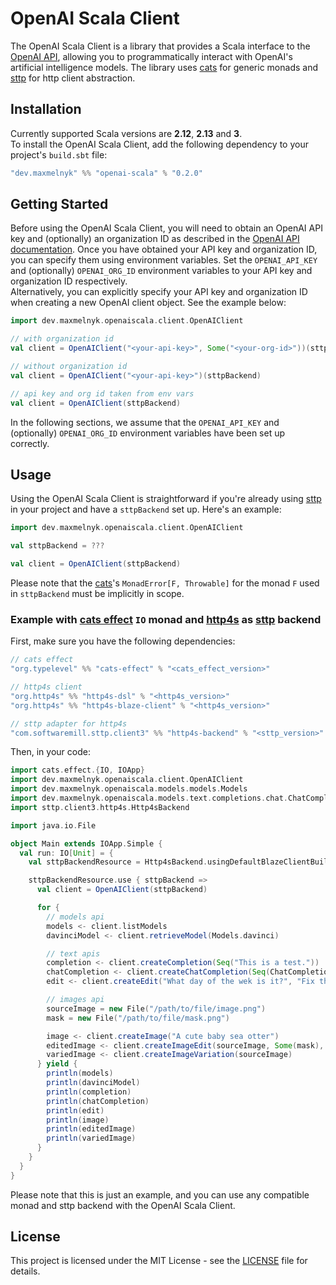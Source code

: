 # OpenAI Scala Client
The OpenAI Scala Client is a library that provides a Scala interface to the [OpenAI API](https://platform.openai.com/docs),
allowing you to programmatically interact with OpenAI's artificial intelligence models.
The library uses [cats](https://typelevel.org/cats/) for generic monads
and [sttp](https://sttp.softwaremill.com/en/latest/) for http client abstraction.

## Installation
Currently supported Scala versions are **2.12**, **2.13** and **3**.  
To install the OpenAI Scala Client, add the following dependency to your project's `build.sbt` file:
```scala
"dev.maxmelnyk" %% "openai-scala" % "0.2.0"
```

## Getting Started
Before using the OpenAI Scala Client, you will need to obtain an OpenAI API key
and (optionally) an organization ID as described in the [OpenAI API documentation](https://platform.openai.com/account/api-keys).
Once you have obtained your API key and organization ID, you can specify them using environment variables.
Set the `OPENAI_API_KEY` and (optionally) `OPENAI_ORG_ID` environment variables to your API key and organization ID respectively.  
Alternatively, you can explicitly specify your API key and organization ID when creating a new OpenAI client object.
See the example below:
```scala
import dev.maxmelnyk.openaiscala.client.OpenAIClient

// with organization id
val client = OpenAIClient("<your-api-key>", Some("<your-org-id>"))(sttpBackend)

// without organization id
val client = OpenAIClient("<your-api-key>")(sttpBackend)

// api key and org id taken from env vars
val client = OpenAIClient(sttpBackend)
```
In the following sections, we assume that the `OPENAI_API_KEY` and (optionally) `OPENAI_ORG_ID` environment variables have been set up correctly.

## Usage
Using the OpenAI Scala Client is straightforward if you're already using [sttp](https://sttp.softwaremill.com/en/latest/) in your project
and have a `sttpBackend` set up. Here's an example:
```scala
import dev.maxmelnyk.openaiscala.client.OpenAIClient

val sttpBackend = ???

val client = OpenAIClient(sttpBackend)
```
Please note that the [cats](https://typelevel.org/cats/)'s `MonadError[F, Throwable]` for the monad `F` used in `sttpBackend` must be implicitly in scope.

### Example with [cats effect](https://typelevel.org/cats-effect/docs/getting-started) `IO` monad and [http4s](https://github.com/http4s/http4s) as [sttp](https://sttp.softwaremill.com/en/latest/) backend
First, make sure you have the following dependencies:
```scala
// cats effect
"org.typelevel" %% "cats-effect" % "<cats_effect_version>"

// http4s client
"org.http4s" %% "http4s-dsl" % "<http4s_version>"
"org.http4s" %% "http4s-blaze-client" % "<http4s_version>"

// sttp adapter for http4s
"com.softwaremill.sttp.client3" %% "http4s-backend" % "<sttp_version>"
```

Then, in your code:
```scala
import cats.effect.{IO, IOApp}
import dev.maxmelnyk.openaiscala.client.OpenAIClient
import dev.maxmelnyk.openaiscala.models.models.Models
import dev.maxmelnyk.openaiscala.models.text.completions.chat.ChatCompletion
import sttp.client3.http4s.Http4sBackend

import java.io.File

object Main extends IOApp.Simple {
  val run: IO[Unit] = {
    val sttpBackendResource = Http4sBackend.usingDefaultBlazeClientBuilder[IO]()

    sttpBackendResource.use { sttpBackend =>
      val client = OpenAIClient(sttpBackend)

      for {
        // models api
        models <- client.listModels
        davinciModel <- client.retrieveModel(Models.davinci)

        // text apis
        completion <- client.createCompletion(Seq("This is a test."))
        chatCompletion <- client.createChatCompletion(Seq(ChatCompletion.Message(ChatCompletion.Message.Role.User, "Hello!")))
        edit <- client.createEdit("What day of the wek is it?", "Fix the spelling mistakes")

        // images api
        sourceImage = new File("/path/to/file/image.png")
        mask = new File("/path/to/file/mask.png")

        image <- client.createImage("A cute baby sea otter")
        editedImage <- client.createImageEdit(sourceImage, Some(mask), "A cute baby sea otter wearing a beret")
        variedImage <- client.createImageVariation(sourceImage)
      } yield {
        println(models)
        println(davinciModel)
        println(completion)
        println(chatCompletion)
        println(edit)
        println(image)
        println(editedImage)
        println(variedImage)
      }
    }
  }
}
```
Please note that this is just an example, and you can use any compatible monad and sttp backend with the OpenAI Scala Client.

## License
This project is licensed under the MIT License - see the [LICENSE](LICENSE) file for details.
